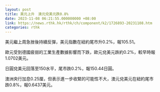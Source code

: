 ```yaml
---
layout: post
title: 美元上升　澳元兌美元跌0.8%
date: 2023-11-08 06:21:55.000000000 +08:00
link: https://news.rthk.hk/rthk/ch/component/k2/1726893-20231108.htm
categories: rthk
---
```


美元繼上周急挫後持續反彈，美元指數在紐約尾市升0.2%，報105.51。

歐元受到德國疲弱的工業生產數據影響而下跌，歐元兌美元跌約0.2%，較早時報1.0702美元。

日圓兌美元回落至150水平，尾市跌0.2%，報150.44日圓。

澳洲央行加息0.25厘，但表示進一步收緊的可能性不大，澳元兌美元在紐約尾市跌0.8%，報0.6437美元。

